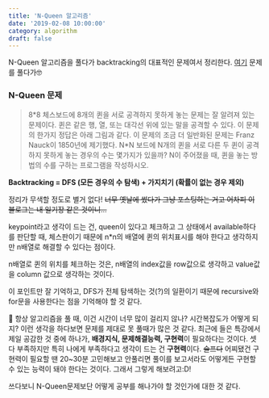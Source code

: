 ```yaml
---
title: 'N-Queen 알고리즘'
date: '2019-02-08 10:00:00'
category: algorithm
draft: false
---
```


N-Queen 알고리즘을 풀다가 backtracking의 대표적인 문제여서 정리한다. [여기](https://swexpertacademy.com/main/code/problem/problemDetail.do?contestProbId=AV7GKs06AU0DFAXB&categoryId=AV7GKs06AU0DFAXB&categoryType=CODE) 문제를 풀다가🤓



### N-Queen 문제
>8\*8 체스보드에 8개의 퀸을 서로 공격하지 못하게 놓는 문제는 잘 알려져 있는 문제이다.
퀸은 같은 행, 열, 또는 대각선 위에 있는 말을 공격할 수 있다. 이 문제의 한가지 정답은 아래 그림과 같다.
이 문제의 조금 더 일반화된 문제는 Franz Nauck이 1850년에 제기했다.
N\*N 보드에 N개의 퀸을 서로 다른 두 퀸이 공격하지 못하게 놓는 경우의 수는 몇가지가 있을까?
N이 주어졌을 때, 퀸을 놓는 방법의 수를 구하는 프로그램을 작성하시오.

**Backtracking = DFS (모든 경우의 수 탐색) + 가지치기 (확률이 없는 경우 제외)**

정리가 무색할 정도로 별거 없다! ~~너무 옛날에 썼다가 그냥 포스팅하는 거고 어차피 이 블로그는 내 일기장 같은 것이니...~~

keypoint라고 생각이 드는 건, queen이 있다고 체크하고 그 상태에서 available하다 를 판단할 때, 체스판이기 때문에 n*n의 배열에 퀸의 위치표시를 해야 한다고 생각하지만 n배열로 해결할 수 있다는 점이다.

n배열로 퀸의 위치를 체크하는 것은, n배열의 index값을 row값으로 생각하고 value값을 column 값으로 생각하는 것이다.

이 포인트만 잘 기억하고, DFS가 전체 탐색하는 것(?)의 일환이기 때문에 recursive와 for문을 사용한다는 점을 기억해야 할 것 같다.

💭 항상 알고리즘을 풀 때, 이건 시간이 너무 많이 걸리지 않나? 시간복잡도가 어떻게 되지? 이런 생각을 하다보면 문제를 제대로 못 풀때가 많은 것 같다. 최근에 들은 특강에서 제일 공감한 것 중에 하나가, **배경지식, 문제해결능력, 구현력**이 필요하다는 것이다. 셋 다 부족하지만 특히 나에게 부족하다고 생각이 드는 건 **구현력**이다. ~~슬프다~~ 어찌됐건 구현력이 필요할 땐 20~30분 고민해보고 안풀리면 풀이를 보고서라도 어떻게든 구현할 수 있는 능력이 돼야 한다는 것이다. 그래서 그렇게 해보려고:D!

쓰다보니 N-Queen문제보단 어떻게 공부를 해나가야 할 것인가에 대한 것 같다.
